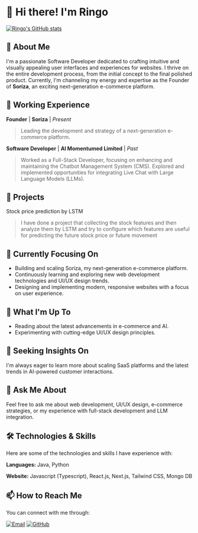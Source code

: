 # 👋 Hi there! I'm Ringo

[![Ringo's GitHub stats](https://github-readme-stats.vercel.app/api?username=SunshinePeace213&show_icons=true&theme=tokyonight)](https://github.com/SunshinePeace213)

## 🚀 About Me

I'm a passionate Software Developer dedicated to crafting intuitive and visually appealing user interfaces and experiences for websites. I thrive on the entire development process, from the initial concept to the final polished product. Currently, I'm channeling my energy and expertise as the Founder of **Soriza**, an exciting next-generation e-commerce platform.

## 💼 Working Experience

**Founder** | **Soriza** | *Present*
> Leading the development and strategy of a next-generation e-commerce platform.

**Software Developer** | **AI Momentumed Limited** | *Past*
> Worked as a Full-Stack Developer, focusing on enhancing and maintaining the Chatbot Management System (CMS). Explored and implemented opportunities for integrating Live Chat with Large Language Models (LLMs).

## 🚀 Projects
Stock price prediction by LSTM 
> I have done a project that collecting the stock features and then analyze them by LSTM and try to configure which features are useful for predicting the future stock price or future movement

## 🌱 Currently Focusing On

- Building and scaling Soriza, my next-generation e-commerce platform.
- Continuously learning and exploring new web development technologies and UI/UX design trends.
- Designing and implementing modern, responsive websites with a focus on user experience.

## 🔭 What I'm Up To

- Reading about the latest advancements in e-commerce and AI.
- Experimenting with cutting-edge UI/UX design principles.

## 🤔 Seeking Insights On

I'm always eager to learn more about scaling SaaS platforms and the latest trends in AI-powered customer interactions.

## 💬 Ask Me About

Feel free to ask me about web development, UI/UX design, e-commerce strategies, or my experience with full-stack development and LLM integration.

## 🛠️ Technologies & Skills

Here are some of the technologies and skills I have experience with:

**Languages:**
Java, Python

**Website:**
Javascript (Typescript), React.js, Next.js, Tailwind CSS, Mongo DB

## 📫 How to Reach Me

You can connect with me through:

[![Email](https://img.shields.io/badge/-Email-%23EA4335?style=for-the-badge&logo=gmail&logoColor=white)](mailto:ringoai0921@gmail.com)
[![GitHub](https://img.shields.io/badge/-GitHub-%2324292e?style=for-the-badge&logo=github&logoColor=white)](https://github.com/SunshinePeace213)
